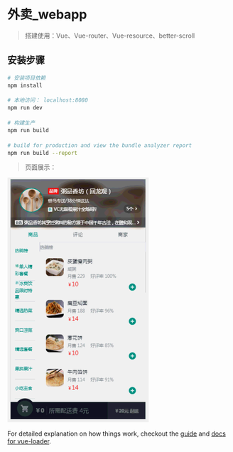 # 外卖_webapp

> 搭建使用：Vue、Vue-router、Vue-resource、better-scroll

## 安装步骤

``` bash
# 安装项目依赖
npm install

# 本地访问： localhost:8080
npm run dev

# 构建生产
npm run build

# build for production and view the bundle analyzer report
npm run build --report
```

> 页面展示：

![vue页面][vue]

[vue]: <./md_01.gif> "vue构建的页面"

For detailed explanation on how things work, checkout the [guide](http://vuejs-templates.github.io/webpack/) and [docs for vue-loader](http://vuejs.github.io/vue-loader).

